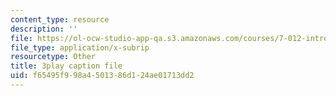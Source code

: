 ```yaml
---
content_type: resource
description: ''
file: https://ol-ocw-studio-app-qa.s3.amazonaws.com/courses/7-012-introduction-to-biology-fall-2004/f65495f998a4501386d124ae01713dd2_QOdq7d34f7U.vtt
file_type: application/x-subrip
resourcetype: Other
title: 3play caption file
uid: f65495f9-98a4-5013-86d1-24ae01713dd2
---
```

